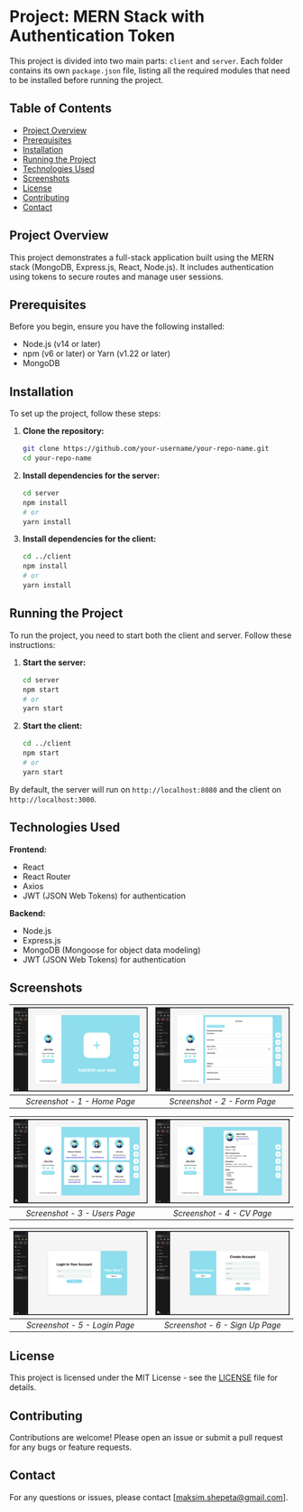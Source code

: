 # Project: MERN Stack with Authentication Token

This project is divided into two main parts: `client` and `server`. Each folder contains its own `package.json` file, listing all the required modules that need to be installed before running the project.

## Table of Contents

- [Project Overview](#project-overview)
- [Prerequisites](#prerequisites)
- [Installation](#installation)
- [Running the Project](#running-the-project)
- [Technologies Used](#technologies-used)
- [Screenshots](#screenshots)
- [License](#license)
- [Contributing](#contributing)
- [Contact](#contact)

## Project Overview

This project demonstrates a full-stack application built using the MERN stack (MongoDB, Express.js, React, Node.js). It includes authentication using tokens to secure routes and manage user sessions.

## Prerequisites

Before you begin, ensure you have the following installed:

- Node.js (v14 or later)
- npm (v6 or later) or Yarn (v1.22 or later)
- MongoDB

## Installation

To set up the project, follow these steps:

1. **Clone the repository:**
    ```bash
    git clone https://github.com/your-username/your-repo-name.git
    cd your-repo-name
    ```

2. **Install dependencies for the server:**
    ```bash
    cd server
    npm install
    # or
    yarn install
    ```

3. **Install dependencies for the client:**
    ```bash
    cd ../client
    npm install
    # or
    yarn install
    ```

## Running the Project

To run the project, you need to start both the client and server. Follow these instructions:

1. **Start the server:**
    ```bash
    cd server
    npm start
    # or
    yarn start
    ```

2. **Start the client:**
    ```bash
    cd ../client
    npm start
    # or
    yarn start
    ```

By default, the server will run on `http://localhost:8080` and the client on `http://localhost:3000`.

## Technologies Used

**Frontend:**
- React
- React Router
- Axios
- JWT (JSON Web Tokens) for authentication

**Backend:**
- Node.js
- Express.js
- MongoDB (Mongoose for object data modeling)
- JWT (JSON Web Tokens) for authentication

## Screenshots

| ![Screenshot 1](./screenshots/home.png) | ![Screenshot 2](./screenshots/form.png) |
|:---------------------------------------:|:----------------------------------------:|
| *Screenshot - 1 - Home Page*            | *Screenshot - 2 - Form Page*             |

| ![Screenshot 3](./screenshots/users.png) | ![Screenshot 4](./screenshots/cv.png) |
|:----------------------------------------:|:-------------------------------------:|
| *Screenshot - 3 - Users Page*            | *Screenshot - 4 - CV Page*             |

| ![Screenshot 5](./screenshots/logIn.png) | ![Screenshot 6](./screenshots/signUp.png) |
|:----------------------------------------:|:-----------------------------------------:|
| *Screenshot - 5 - Login Page*            | *Screenshot - 6 - Sign Up Page*           |




## License

This project is licensed under the MIT License - see the [LICENSE](LICENSE) file for details.

## Contributing

Contributions are welcome! Please open an issue or submit a pull request for any bugs or feature requests.

## Contact

For any questions or issues, please contact [maksim.shepeta@gmail.com].

